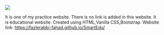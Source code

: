 <img src="Smart-Education">

It is one of my practice website. There is no link is added in this website. It is educational website. Created using HTML,Vanilla CSS,Bootstrap. Website link: https://fazlerabbi-fahad.github.io/SmartEdu/

